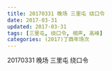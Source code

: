 ```yaml
---
title: 20170331 晚场 三里屯 绕口令
date: 2017-03-31
updated: 2017-03-31
tags: [三里屯, 绕口令, 相声, 高峰] 
categories: (2017)丁酉年场次 
---
```

20170331 晚场 三里屯 绕口令